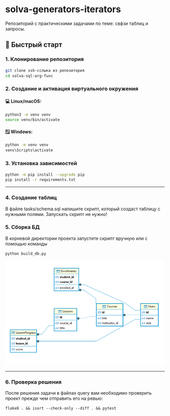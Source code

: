 # solva-generators-iterators
Репозиторий с практическими задачами по теме: свфзи таблиц и запросы.

## 🚀 Быстрый старт

### 1. Клонирование репозитория

```bash
git clone ssh-сслыка из репозитория
cd solva-sql-arg-func
```

### 2. Создание и активация виртуального окружения

#### 💻 Linux/macOS:

```bash
python3 -m venv venv
source venv/bin/activate
```

#### 🪟 Windows:

```bash
python -m venv venv
venv\Scripts\activate
```

### 3. Установка зависимостей

```bash
python -m pip install --upgrade pip
pip install -r requirements.txt
```

---

### 4. Создание таблиц
В файле tasks/schema.sql напишите скрипт, который создаст таблицу с нужными полями.
Запускать скрипт не нужно!

### 5. Сборка БД
В корневой директории проекта запустите скрипт вручную или с помощью команды
```
python build_db.py
```
![Схема БД](image.png)

---

### 6. Проверка решения
После решения задачи в файлах query вам необходимо проверить проект прежде чем отправить его на ревью:
```
flake8 . && isort --check-only --diff . && pytest
```